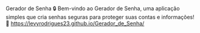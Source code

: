 Gerador de Senha 🔒
Bem-vindo ao Gerador de Senha, uma aplicação simples que cria senhas seguras para proteger suas contas e informações! 🚀
https://levyrodrigues23.github.io/Gerador_de_Senha/
